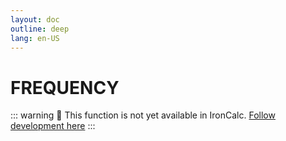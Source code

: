 ```yaml
---
layout: doc
outline: deep
lang: en-US
---
```


# FREQUENCY

::: warning
🚧 This function is not yet available in IronCalc.
[Follow development here](https://github.com/ironcalc/IronCalc/labels/Functions)
:::